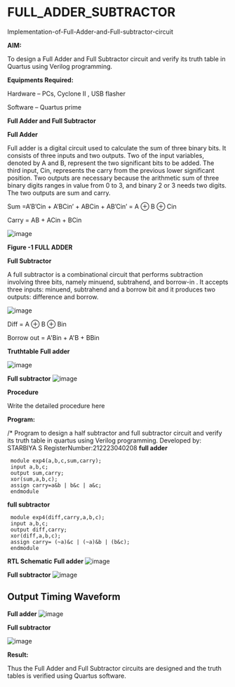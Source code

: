 # FULL_ADDER_SUBTRACTOR

Implementation-of-Full-Adder-and-Full-subtractor-circuit

**AIM:**

To design a Full Adder and Full Subtractor circuit and verify its truth table in Quartus using Verilog programming.

**Equipments Required:**

Hardware – PCs, Cyclone II , USB flasher

Software – Quartus prime

**Full Adder and Full Subtractor**

**Full Adder**

Full adder is a digital circuit used to calculate the sum of three binary bits. It consists of three inputs and two outputs. Two of the input variables, denoted by A and B, represent the two significant bits to be added. The third input, Cin, represents the carry from the previous lower significant position. Two outputs are necessary because the arithmetic sum of three binary digits ranges in value from 0 to 3, and binary 2 or 3 needs two digits. The two outputs are sum and carry.

Sum =A’B’Cin + A’BCin’ + ABCin + AB’Cin’ = A ⊕ B ⊕ Cin 

Carry = AB + ACin + BCin

![image](https://github.com/naavaneetha/FULL_ADDER_SUBTRACTOR/assets/154305477/0f30ba51-5ffb-4198-845f-18e054f675e7)

**Figure -1 FULL ADDER**

**Full Subtractor**

A full subtractor is a combinational circuit that performs subtraction involving three bits, namely minuend, subtrahend, and borrow-in . It accepts three inputs: minuend, subtrahend and a borrow bit and it produces two outputs: difference and borrow.

![image](https://github.com/naavaneetha/FULL_ADDER_SUBTRACTOR/assets/154305477/02b24f51-ab51-4304-9ad6-7b81ffc1ead5)

Diff = A ⊕ B ⊕ Bin 

Borrow out = A'Bin + A'B + BBin

**Truthtable**
**Full adder**

![image](https://github.com/StarbiyaS/FULL_ADDER_SUBTRACTOR/assets/144870533/6fe24a79-f843-4b9d-ac52-47de7d365f33)

**Full subtractor**
![image](https://github.com/StarbiyaS/FULL_ADDER_SUBTRACTOR/assets/144870533/6cf3aadf-31fe-47fb-96bc-422a73325db5)


**Procedure**

Write the detailed procedure here

**Program:**

/* Program to design a half subtractor and full subtractor circuit and verify its truth table in quartus using Verilog programming. Developed by: STARBIYA S RegisterNumber:212223040208
**full adder**
```
 module exp4(a,b,c,sum,carry);
 input a,b,c;
 output sum,carry;
 xor(sum,a,b,c);
 assign carry=a&b | b&c | a&c;
 endmodule
```
**full subtractor**
```
 module exp4(diff,carry,a,b,c);
 input a,b,c;
 output diff,carry;
 xor(diff,a,b,c);
 assign carry= (~a)&c | (~a)&b | (b&c);
 endmodule
```
**RTL Schematic**
**Full adder**
![image](https://github.com/StarbiyaS/FULL_ADDER_SUBTRACTOR/assets/144870533/2e4a632c-c76c-4e23-ae63-37b0ae3e9a38)

**Full subtractor**
![image](https://github.com/StarbiyaS/FULL_ADDER_SUBTRACTOR/assets/144870533/86002a58-aac4-412f-aa16-de8a50a13635)


## Output Timing Waveform
**Full adder**
![image](https://github.com/StarbiyaS/FULL_ADDER_SUBTRACTOR/assets/144870533/6f12528c-2a73-4189-8555-6aa763bff6eb)

**Full subtractor**

![image](https://github.com/StarbiyaS/FULL_ADDER_SUBTRACTOR/assets/144870533/b6504851-c494-4911-8c27-3b13b1d0798b)

**Result:**

Thus the Full Adder and Full Subtractor circuits are designed and the truth tables is verified using Quartus software.



